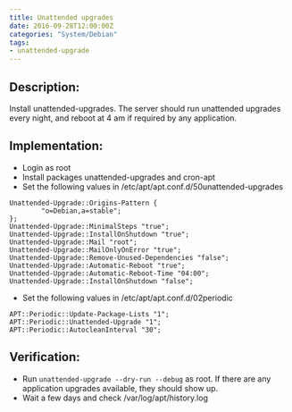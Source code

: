```yaml
---
title: Unattended upgrades
date: 2016-09-28T12:00:00Z
categories: "System/Debian"
tags:
- unattended-upgrade
---
```

## Description:
Install unattended-upgrades. The server should run unattended upgrades every night, and reboot at 4 am if required by any application.

## Implementation:
- Login as root
- Install packages unattended-upgrades and cron-apt
- Set the following values in /etc/apt/apt.conf.d/50unattended-upgrades 

~~~
Unattended-Upgrade::Origins-Pattern {
        "o=Debian,a=stable";
};
Unattended-Upgrade::MinimalSteps "true";
Unattended-Upgrade::InstallOnShutdown "true";
Unattended-Upgrade::Mail "root";
Unattended-Upgrade::MailOnlyOnError "true";
Unattended-Upgrade::Remove-Unused-Dependencies "false";
Unattended-Upgrade::Automatic-Reboot "true";
Unattended-Upgrade::Automatic-Reboot-Time "04:00";
Unattended-Upgrade::InstallOnShutdown "false";
~~~

- Set the following values in /etc/apt/apt.conf.d/02periodic

~~~
APT::Periodic::Update-Package-Lists "1";
APT::Periodic::Unattended-Upgrade "1";
APT::Periodic::AutocleanInterval "30";
~~~

## Verification:
- Run `unattended-upgrade --dry-run --debug` as root. If there are any application upgrades available, they should show up.
- Wait a few days and check /var/log/apt/history.log

